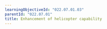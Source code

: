```yaml
---
learningObjectiveId: "022.07.01.03"
parentId: "022.07.01"
title: Enhancement of helicopter capability
---
```

